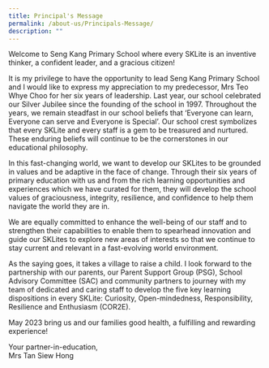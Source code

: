 ```yaml
---
title: Principal's Message
permalink: /about-us/Principals-Message/
description: ""
---
```

Welcome to Seng Kang Primary School where every SKLite is an inventive thinker, a confident leader, and a gracious citizen!

It is my privilege to have the opportunity to lead Seng Kang Primary School and I would like to express my appreciation to my predecessor, Mrs Teo Whye Choo for her six years of leadership. Last year, our school celebrated our Silver Jubilee since the founding of the school in 1997. Throughout the years, we remain steadfast in our school beliefs that ‘Everyone can learn, Everyone can serve and Everyone is Special’. Our school crest symbolizes that every SKLite and every staff is a gem to be treasured and nurtured. These enduring beliefs will continue to be the cornerstones in our educational philosophy.

In this fast-changing world, we want to develop our SKLites to be grounded in values and be adaptive in the face of change. Through their six years of primary education with us and from the rich learning opportunities and experiences which we have curated for them, they will develop the school values of graciousness, integrity, resilience, and confidence to help them navigate the world they are in. &nbsp;

We are equally committed to enhance the well-being of our staff and to strengthen their capabilities to enable them to spearhead innovation and guide our SKLites to explore new areas of interests so that we continue to stay current and relevant in a fast-evolving world environment.

As the saying goes, it takes a village to raise a child. I look forward to the partnership with our parents, our Parent Support Group (PSG), School Advisory Committee (SAC) and community partners to journey with my team of dedicated and caring staff to develop the five key learning dispositions in every SKLite: Curiosity, Open-mindedness, Responsibility, Resilience and Enthusiasm (COR2E).

May 2023 bring us and our families good health, a fulfilling and rewarding experience!

Your partner-in-education,<br>
Mrs Tan Siew Hong